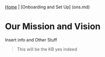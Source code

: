 [Home](index.md) | [Onboarding and Set Up] (ons.md)
# Our Mission and Vision
Insert info and Other Stuff
> This will be the KB yes indeed
